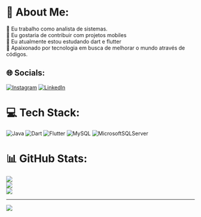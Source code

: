 # 💫 About Me:
🔭 Eu trabalho como analista de sistemas.<br>👯 Eu gostaria de contribuir com projetos mobiles<br>🌱 Eu atualmente estou estudando dart e flutter<br>💬 Apaixonado por tecnologia em busca de melhorar o mundo através de códigos.<br>


## 🌐 Socials:
[![Instagram](https://img.shields.io/badge/Instagram-%23E4405F.svg?logo=Instagram&logoColor=white)](https://instagram.com/https://instagram.com/dg.fortunato?utm_source=qr&igshid=MzNlNGNkZWQ4Mg%3D%3D) [![LinkedIn](https://img.shields.io/badge/LinkedIn-%230077B5.svg?logo=linkedin&logoColor=white)](https://linkedin.com/in/https://www.linkedin.com/in/diego-ramos-683798207/) 

# 💻 Tech Stack:
![Java](https://img.shields.io/badge/java-%23ED8B00.svg?style=for-the-badge&logo=java&logoColor=white) ![Dart](https://img.shields.io/badge/dart-%230175C2.svg?style=for-the-badge&logo=dart&logoColor=white) ![Flutter](https://img.shields.io/badge/Flutter-%2302569B.svg?style=for-the-badge&logo=Flutter&logoColor=white) ![MySQL](https://img.shields.io/badge/mysql-%2300f.svg?style=for-the-badge&logo=mysql&logoColor=white) ![MicrosoftSQLServer](https://img.shields.io/badge/Microsoft%20SQL%20Sever-CC2927?style=for-the-badge&logo=microsoft%20sql%20server&logoColor=white)
# 📊 GitHub Stats:
![](https://github-readme-stats.vercel.app/api?username=diego641&theme=synthwave&hide_border=false&include_all_commits=false&count_private=false)<br/>
![](https://github-readme-streak-stats.herokuapp.com/?user=diego641&theme=synthwave&hide_border=false)<br/>
![](https://github-readme-stats.vercel.app/api/top-langs/?username=diego641&theme=synthwave&hide_border=false&include_all_commits=false&count_private=false&layout=compact)

---
[![](https://visitcount.itsvg.in/api?id=diego641&icon=0&color=0)](https://visitcount.itsvg.in)

<!-- Proudly created with GPRM ( https://gprm.itsvg.in ) -->
